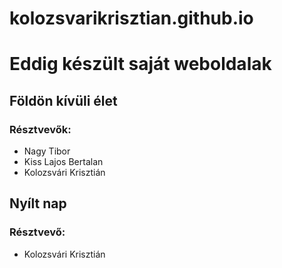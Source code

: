 # kolozsvarikrisztian.github.io
# Eddig készült saját weboldalak
## Földön kívüli élet
### Résztvevők:
- Nagy Tibor
- Kiss Lajos Bertalan
- Kolozsvári Krisztián
## Nyílt nap
### Résztvevő:
- Kolozsvári Krisztián
